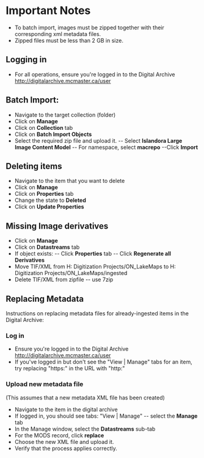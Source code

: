 # Important Notes
- To batch import, images must be zipped together with their corresponding xml metadata files.
- Zipped files must be less than 2 GB in size.

## Logging in 
- For all operations, ensure you're logged in to the Digital Archive http://digitalarchive.mcmaster.ca/user

## Batch Import:
- Navigate to the target collection (folder)
- Click on **Manage**
- Click on **Collection** tab
- Click on **Batch Import Objects**
- Select the required zip file and upload it. 
-- Select **Islandora Large Image Content Model**
-- For namespace, select **macrepo**
--Click **Import**

## Deleting items
- Navigate to the item that you want to delete
- Click on **Manage**
- Click on **Properties** tab
- Change the state to **Deleted**
- Click on **Update Properties**

## Missing Image derivatives
- Click on **Manage**
- Click on **Datastreams** tab
- If object exists:
-- Click **Properties** tab
-- Click **Regenerate all Derivatives**
- Move TIF/XML from H: Digitization Projects/ON_LakeMaps to  H: Digitization Projects/ON_LakeMaps/ingested
- Delete TIF/XML from zipfile
-- use 7zip

## Replacing Metadata
Instructions on replacing metadata files for already-ingested items in the Digital Archive:

### Log in
- Ensure you're logged in to the Digital Archive http://digitalarchive.mcmaster.ca/user
- If you've logged in but don't see the "View | Manage" tabs for an item, try replacing "https:" in the URL with "http:"

### Upload new metadata file
(This assumes that a new metadata XML file has been created)
- Navigate to the item in the digital archive
- If logged in, you should see tabs: "View | Manage" -- select the **Manage** tab
- In the Manage window, select the **Datastreams** sub-tab
- For the MODS record, click **replace**
- Choose the new XML file and upload it. 
- Verify that the process applies correctly. 
